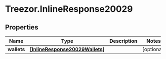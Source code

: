 # Treezor.InlineResponse20029

## Properties
Name | Type | Description | Notes
------------ | ------------- | ------------- | -------------
**wallets** | [**[InlineResponse20029Wallets]**](InlineResponse20029Wallets.md) |  | [optional] 
